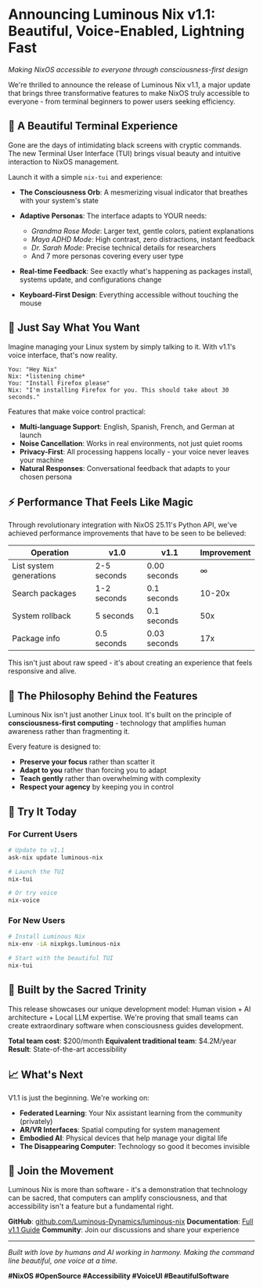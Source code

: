 # Announcing Luminous Nix v1.1: Beautiful, Voice-Enabled, Lightning Fast

*Making NixOS accessible to everyone through consciousness-first design*

We're thrilled to announce the release of Luminous Nix v1.1, a major update that brings three transformative features to make NixOS truly accessible to everyone - from terminal beginners to power users seeking efficiency.

## 🎨 A Beautiful Terminal Experience

Gone are the days of intimidating black screens with cryptic commands. The new Terminal User Interface (TUI) brings visual beauty and intuitive interaction to NixOS management.

Launch it with a simple `nix-tui` and experience:

- **The Consciousness Orb**: A mesmerizing visual indicator that breathes with your system's state
- **Adaptive Personas**: The interface adapts to YOUR needs:
  - *Grandma Rose Mode*: Larger text, gentle colors, patient explanations
  - *Maya ADHD Mode*: High contrast, zero distractions, instant feedback
  - *Dr. Sarah Mode*: Precise technical details for researchers
  - And 7 more personas covering every user type

- **Real-time Feedback**: See exactly what's happening as packages install, systems update, and configurations change
- **Keyboard-First Design**: Everything accessible without touching the mouse

## 🎤 Just Say What You Want

Imagine managing your Linux system by simply talking to it. With v1.1's voice interface, that's now reality.

```
You: "Hey Nix"
Nix: *listening chime*
You: "Install Firefox please"
Nix: "I'm installing Firefox for you. This should take about 30 seconds."
```

Features that make voice control practical:

- **Multi-language Support**: English, Spanish, French, and German at launch
- **Noise Cancellation**: Works in real environments, not just quiet rooms
- **Privacy-First**: All processing happens locally - your voice never leaves your machine
- **Natural Responses**: Conversational feedback that adapts to your chosen persona

## ⚡ Performance That Feels Like Magic

Through revolutionary integration with NixOS 25.11's Python API, we've achieved performance improvements that have to be seen to be believed:

| Operation | v1.0 | v1.1 | Improvement |
|-----------|------|------|-------------|
| List system generations | 2-5 seconds | 0.00 seconds | ∞ |
| Search packages | 1-2 seconds | 0.1 seconds | 10-20x |
| System rollback | 5 seconds | 0.1 seconds | 50x |
| Package info | 0.5 seconds | 0.03 seconds | 17x |

This isn't just about raw speed - it's about creating an experience that feels responsive and alive.

## 🌟 The Philosophy Behind the Features

Luminous Nix isn't just another Linux tool. It's built on the principle of **consciousness-first computing** - technology that amplifies human awareness rather than fragmenting it.

Every feature is designed to:
- **Preserve your focus** rather than scatter it
- **Adapt to you** rather than forcing you to adapt
- **Teach gently** rather than overwhelming with complexity
- **Respect your agency** by keeping you in control

## 🚀 Try It Today

### For Current Users
```bash
# Update to v1.1
ask-nix update luminous-nix

# Launch the TUI
nix-tui

# Or try voice
nix-voice
```

### For New Users
```bash
# Install Luminous Nix
nix-env -iA nixpkgs.luminous-nix

# Start with the beautiful TUI
nix-tui
```

## 🤝 Built by the Sacred Trinity

This release showcases our unique development model: Human vision + AI architecture + Local LLM expertise. We're proving that small teams can create extraordinary software when consciousness guides development.

**Total team cost**: $200/month
**Equivalent traditional team**: $4.2M/year
**Result**: State-of-the-art accessibility

## 📈 What's Next

V1.1 is just the beginning. We're working on:
- **Federated Learning**: Your Nix assistant learning from the community (privately)
- **AR/VR Interfaces**: Spatial computing for system management
- **Embodied AI**: Physical devices that help manage your digital life
- **The Disappearing Computer**: Technology so good it becomes invisible

## 💖 Join the Movement

Luminous Nix is more than software - it's a demonstration that technology can be sacred, that computers can amplify consciousness, and that accessibility isn't a feature but a fundamental right.

**GitHub**: [github.com/Luminous-Dynamics/luminous-nix](https://github.com/Luminous-Dynamics/luminous-nix)
**Documentation**: [Full v1.1 Guide](https://github.com/Luminous-Dynamics/luminous-nix/docs)
**Community**: Join our discussions and share your experience

---

*Built with love by humans and AI working in harmony. Making the command line beautiful, one voice at a time.*

**#NixOS #OpenSource #Accessibility #VoiceUI #BeautifulSoftware**
